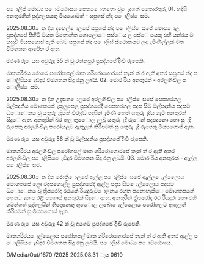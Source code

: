 ප ොලිස් මොධ්‍ය ප ොට්ඨොසය පෙත ෙොතතො වූ ෙැදගත් පතොරතුරු 01. හදිසි අනතුරකින් පුද්ගලපයකු මියයොමක් - සපුගස් න්ද ප ොලිස් ෙසම.

2025.08.30 ෙන දින දහෙල් ොලපේ සපුගස් න්ද ප ොලිස් ෙසපේ මොප ොල ප්‍රපද්ශපේ පිහිටි ටයත මතොන්ත ශොලොෙ පස්ෙය ල පස්ෙ පයකු එහි යන්රය ට හසුවී මියපගොස් ඇති බෙට සපුගස් න්ද ප ොලිස් ස්ථොනයට ලද ැමිණිල්ලක් මත විමශතන ආරේභ ර ඇත.

මරණ රු ෙයස අවුරුදු 35 ක් වූ රත්නපුර ප්‍රපද්ශපේ දිිංචි රුපෙකි.

මෘතශරීරය රොගම පරෝහපල් මෘත ශරීරොගොරපේ තැන් ත් ර ඇති අතර සපුගස් න්ද ප ොලිසිය ෙැඩිදුර විමශතන සිදු රනු ලබයි. 02. මොර රිය අනතුරක් - අරලගිංවිල ප ොලිස් ෙසම.

2025.08.30 ෙන දින උදෑසන ොලපේ අරලගිංවිල ප ොලිස් ෙසපේ පෙපහරගල මල්පදනිය මොගතපේ ැකුලුපෙල ප්‍රපද්ශපේදී පෙපහරගල පදස සිට මල්පදනිය පදසට ධ්‍ොෙනය වූ යතුරු ැදියක් විරුද්ධ්‍ පදසින් ැමිණි තෙත් යතුරු ැදිය ගැටී අනතුරක් සිදුෙ ඇත. අනතුරින් බර තල තුෙොල ලැබූ යතුරු ැදි රුෙන් පදපදනො හො සු ැදි රුපෙකු අරලගිංවිල පරෝහලට ඇතුලත් කිරීපමන් සු යතුරු ැදි රුපෙකු මියපගොස් ඇත.

මරණ රු ෙයස අවුරුදු 56 ක් වූ මල්පදනිය ප්‍රපද්ශපේ දිිංචි රුපෙකි.

මෘතශරීරය අරලගිංවිල පරෝහපල් මෘත ශරීරොගොරපේ තැන් ත් ර ඇති අතර අරලගිංවිල ප ොලිසිය ෙැඩිදුර විමශතන සිදු රනු ලබයි. 03. මොර රිය අනතුරක් - ඇල්ල ප ොලිස් ෙසම.

2025.08.30 ෙන දින රොත්‍රී ොලපේ ඇල්ල ප ොලිස් ෙසපේ ඇල්ල ෙැල්ලෙොය මොගතපේ ඌෙ රඳපගොල්ල ප්‍රපද්ශපේදී ඇල්ල පදස සිට ෙැල්ලෙොය පදසට ධ්‍ොෙනය වූ ත්‍රීපරෝද රථයක් රියදුරුට ොලනය රගත පනොහැකිෙ මොගතපයන් ඉෙතට ැන ප රළී පගොස් අනතුරක් සිදුෙ ඇත. අනතුරින් ත්‍රීපරෝද රථ රියදුරු හො එහි ගමන්ගත් පුද්ගලයින් තිපදපනකු තුෙොල ලබො ෙැල්ලෙොය පරෝහලට ඇතුලත් කිරීපමන් සු මියපගොස් ඇත.

මරණ රු ෙයස අවුරුදු 42 ක් වූ අයගම ප්‍රපද්ශපේ දිිංචි රුපෙකි.

මෘතශරීරය ෙැල්ලෙොය පරෝහපල් මෘත ශරීරොගොරපේ තැන් ත් ර ඇති අතර ඇල්ල ප ොලිසිය ෙැඩිදුර විමශතන සිදු රනු ලබයි. ප ොලිස් මොධ්‍ය ප ොට්ඨොසය.

D/Media/Out/1670 /2025 2025.08.31 ැය 0610